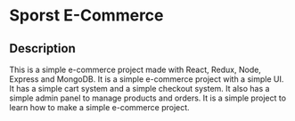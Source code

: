 # Sporst E-Commerce
## Description
This is a simple e-commerce project made with React, Redux, Node, Express and MongoDB. It is a simple e-commerce project with a simple UI. It has a simple cart system and a simple checkout system. It also has a simple admin panel to manage products and orders. It is a simple project to learn how to make a simple e-commerce project.